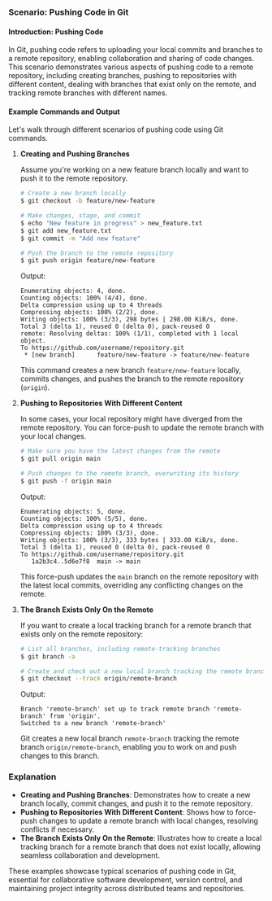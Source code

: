 ### Scenario: Pushing Code in Git

#### Introduction: Pushing Code

In Git, pushing code refers to uploading your local commits and branches to a remote repository, enabling collaboration and sharing of code changes. This scenario demonstrates various aspects of pushing code to a remote repository, including creating branches, pushing to repositories with different content, dealing with branches that exist only on the remote, and tracking remote branches with different names.

#### Example Commands and Output

Let's walk through different scenarios of pushing code using Git commands.

1. **Creating and Pushing Branches**

   Assume you're working on a new feature branch locally and want to push it to the remote repository.

   ```bash
   # Create a new branch locally
   $ git checkout -b feature/new-feature

   # Make changes, stage, and commit
   $ echo "New feature in progress" > new_feature.txt
   $ git add new_feature.txt
   $ git commit -m "Add new feature"

   # Push the branch to the remote repository
   $ git push origin feature/new-feature
   ```

   Output:
   ```
   Enumerating objects: 4, done.
   Counting objects: 100% (4/4), done.
   Delta compression using up to 4 threads
   Compressing objects: 100% (2/2), done.
   Writing objects: 100% (3/3), 298 bytes | 298.00 KiB/s, done.
   Total 3 (delta 1), reused 0 (delta 0), pack-reused 0
   remote: Resolving deltas: 100% (1/1), completed with 1 local object.
   To https://github.com/username/repository.git
    * [new branch]      feature/new-feature -> feature/new-feature
   ```

   This command creates a new branch `feature/new-feature` locally, commits changes, and pushes the branch to the remote repository (`origin`).

2. **Pushing to Repositories With Different Content**

   In some cases, your local repository might have diverged from the remote repository. You can force-push to update the remote branch with your local changes.

   ```bash
   # Make sure you have the latest changes from the remote
   $ git pull origin main

   # Push changes to the remote branch, overwriting its history
   $ git push -f origin main
   ```

   Output:
   ```
   Enumerating objects: 5, done.
   Counting objects: 100% (5/5), done.
   Delta compression using up to 4 threads
   Compressing objects: 100% (3/3), done.
   Writing objects: 100% (3/3), 333 bytes | 333.00 KiB/s, done.
   Total 3 (delta 1), reused 0 (delta 0), pack-reused 0
   To https://github.com/username/repository.git
      1a2b3c4..5d6e7f8  main -> main
   ```

   This force-push updates the `main` branch on the remote repository with the latest local commits, overriding any conflicting changes on the remote.

3. **The Branch Exists Only On the Remote**

   If you want to create a local tracking branch for a remote branch that exists only on the remote repository:

   ```bash
   # List all branches, including remote-tracking branches
   $ git branch -a

   # Create and check out a new local branch tracking the remote branch
   $ git checkout --track origin/remote-branch
   ```

   Output:
   ```
   Branch 'remote-branch' set up to track remote branch 'remote-branch' from 'origin'.
   Switched to a new branch 'remote-branch'
   ```

   Git creates a new local branch `remote-branch` tracking the remote branch `origin/remote-branch`, enabling you to work on and push changes to this branch.

### Explanation

- **Creating and Pushing Branches**: Demonstrates how to create a new branch locally, commit changes, and push it to the remote repository.
- **Pushing to Repositories With Different Content**: Shows how to force-push changes to update a remote branch with local changes, resolving conflicts if necessary.
- **The Branch Exists Only On the Remote**: Illustrates how to create a local tracking branch for a remote branch that does not exist locally, allowing seamless collaboration and development.

These examples showcase typical scenarios of pushing code in Git, essential for collaborative software development, version control, and maintaining project integrity across distributed teams and repositories.